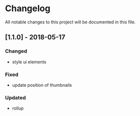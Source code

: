 # Changelog
All notable changes to this project will be documented in this file.


## [1.1.0] - 2018-05-17
### Changed
- style ui elements

### Fixed
- update position of thumbnails

### Updated
- rollup
